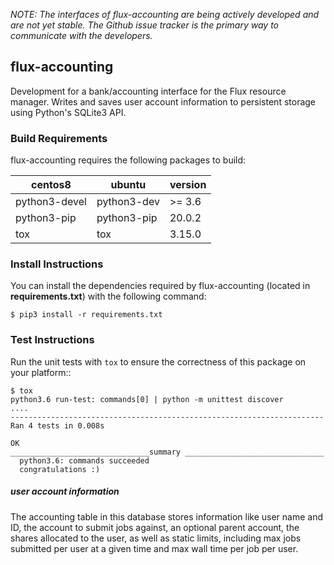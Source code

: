 _NOTE: The interfaces of flux-accounting are being actively developed and are not yet stable. The Github issue tracker is the primary way to communicate with the developers._

## flux-accounting

Development for a bank/accounting interface for the Flux resource manager. Writes and saves user account information to persistent storage using Python's SQLite3 API.

### Build Requirements

flux-accounting requires the following packages to build:

| centos8       | ubuntu      | version |
| ------        | --------    | ------- |
| python3-devel | python3-dev | >= 3.6  |
| python3-pip   | python3-pip | 20.0.2  |
| tox           | tox         | 3.15.0  |

### Install Instructions

You can install the dependencies required by flux-accounting (located in **requirements.txt**) with the following command:

```
$ pip3 install -r requirements.txt
```

### Test Instructions

Run the unit tests with `tox` to ensure the correctness of this package on your platform::

```
$ tox
python3.6 run-test: commands[0] | python -m unittest discover
....
----------------------------------------------------------------------
Ran 4 tests in 0.008s

OK
_______________________________summary _______________________________
  python3.6: commands succeeded
  congratulations :)
```

##### user account information

The accounting table in this database stores information like user name and ID, the account to submit jobs against, an optional parent account, the shares allocated to the user, as well as static limits, including max jobs submitted per user at a given time and max wall time per job per user.
